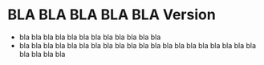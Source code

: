 # BLA BLA BLA BLA BLA Version
* bla bla bla bla bla bla bla bla bla bla bla bla 
* bla bla bla bla bla bla bla bla bla bla bla bla bla bla bla bla bla bla bla bla bla bla bla bla 
